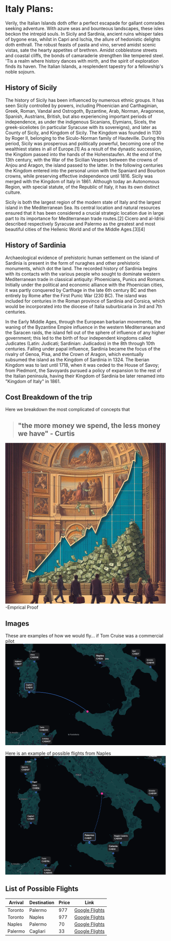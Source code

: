 # Italy Plans:

Verily, the Italian Islands doth offer a perfect escapade for gallant comrades seeking adventure. With azure seas and bounteous landscapes, these isles beckon the intrepid souls. In Sicily and Sardinia, ancient ruins whisper tales of bygone eras, whilst in Capri and Ischia, the allure of hedonistic delights doth enthrall. The robust feasts of pasta and vino, served amidst scenic vistas, sate the hearty appetites of brethren. Amidst cobblestone streets and coastal cliffs, the bonds of camaraderie strengthen like tempered steel. 'Tis a realm where history dances with mirth, and the spirit of exploration finds its haven. The Italian Islands, a resplendent tapestry for a fellowship's noble sojourn.


## History of Sicily
The history of Sicily has been influenced by numerous ethnic groups. It has seen Sicily controlled by powers, including Phoenician and Carthaginian, Greek, Roman, Vandal and Ostrogoth, Byzantine, Arab, Norman, Aragonese, Spanish, Austrians, British, but also experiencing important periods of independence, as under the indigenous Sicanians, Elymians, Sicels, the greek-siceliotes (in particular Syracuse with its sovereigns), and later as County of Sicily, and Kingdom of Sicily. The Kingdom was founded in 1130 by Roger II, belonging to the Siculo-Norman family of Hauteville. During this period, Sicily was prosperous and politically powerful, becoming one of the wealthiest states in all of Europe.[1] As a result of the dynastic succession, the Kingdom passed into the hands of the Hohenstaufen. At the end of the 13th century, with the War of the Sicilian Vespers between the crowns of Anjou and Aragon, the island passed to the latter. In the following centuries the Kingdom entered into the personal union with the Spaniard and Bourbon crowns, while preserving effective independence until 1816. Sicily was merged with the Kingdom of Italy in 1861. Although today an Autonomous Region, with special statute, of the Republic of Italy, it has its own distinct culture.

Sicily is both the largest region of the modern state of Italy and the largest island in the Mediterranean Sea. Its central location and natural resources ensured that it has been considered a crucial strategic location due in large part to its importance for Mediterranean trade routes.[2] Cicero and al-Idrisi described respectively Syracuse and Palermo as the greatest and most beautiful cities of the Hellenic World and of the Middle Ages.[3][4]

## History of Sardinia
Archaeological evidence of prehistoric human settlement on the island of Sardinia is present in the form of nuraghes and other prehistoric monuments, which dot the land. The recorded history of Sardinia begins with its contacts with the various people who sought to dominate western Mediterranean trade in classical antiquity: Phoenicians, Punics and Romans. Initially under the political and economic alliance with the Phoenician cities, it was partly conquered by Carthage in the late 6th century BC and then entirely by Rome after the First Punic War (230 BC). The island was included for centuries in the Roman province of Sardinia and Corsica, which would be incorporated into the diocese of Italia suburbicaria in 3rd and 7th centuries.

In the Early Middle Ages, through the European barbarian movements, the waning of the Byzantine Empire influence in the western Mediterranean and the Saracen raids, the island fell out of the sphere of influence of any higher government; this led to the birth of four independent kingdoms called Judicates (Latin: Judicati; Sardinian: Judicados) in the 8th through 10th centuries. Falling under papal influence, Sardinia became the focus of the rivalry of Genoa, Pisa, and the Crown of Aragon, which eventually subsumed the island as the Kingdom of Sardinia in 1324. The Iberian Kingdom was to last until 1718, when it was ceded to the House of Savoy; from Piedmont, the Savoyards pursued a policy of expansion to the rest of the Italian peninsula, having their Kingdom of Sardinia be later renamed into "Kingdom of Italy" in 1861.

## Cost Breakdown of the trip
Here we breakdown the most complicated of concepts that 

>"the more money we spend, the less money we have" - Curtis
> -

![image](images/money.jpg)
-Emprical Proof

## Images
These are examples of how we would fly... if Tom Cruise was a commercial pilot
![image](images/flight.png)

Here is an example of possible flights from Naples
![image](images/flight2.png)

## List of Possible Flights

| Arrival    | Destination | Price | Link
| -------- | ------- | -------- | ------- |
| Toronto  | Palermo | 977 | [Google Flights](https://www.google.com/travel/flights/booking?tfs=CBwQAhprEgoyMDI0LTA1LTEwIh8KA1lZWhIKMjAyNC0wNS0xMBoDRkNPKgJBWjIDNjUxIiAKA0ZDTxIKMjAyNC0wNS0xMRoDUE1PKgJBWjIEMTc3N2oMCAISCC9tLzBoN2g2cgwIAhIIL20vMDlweGNAAUgBcAGCAQsI____________AZgBAg&tfu=CnRDalJJY0UwNExVdE1PRmhwV0UxQlQzaGZXR2RDUnkwdExTMHRMUzB0YjNsamFXMHhNVUZCUVVGQlIxaFNXVGcwUWxCdE1sVkJFZ3hCV2pZMU1YeEJXakUzTnpjYUN3aTJyZ1lRQWhvRFEwRkVPQnh3ejlzRRICCAEiAA&hl=en-US&curr=CAD)
| Toronto  | Naples | 977 | [Google Flights](https://www.google.com/travel/flights/search?tfs=CBwQAhprEgoyMDI0LTA1LTEwIh8KA1lZWhIKMjAyNC0wNS0xMBoDRkNPKgJBWjIDNjUxIiAKA0ZDTxIKMjAyNC0wNS0xMRoDTkFQKgJBWjIEMTI2M2oMCAISCC9tLzBoN2g2cgwIAhIIL20vMGZoc3oaKBIKMjAyNC0wNS0yMGoMCAISCC9tLzBmaHN6cgwIAhIIL20vMGg3aDZAAUgBcAGCAQsI____________AZgBAQ&tfu=CnRDalJJYkRNMVNFdEZVMlV4VTNkQlMyMVlXbmRDUnkwdExTMHRMUzB0TFc5MVltUjJOVUZCUVVGQlIxaFNXa3huU1dwbFdrTkJFZ3hCV2pZMU1YeEJXakV5TmpNYUN3anUrZ1VRQWhvRFEwRkVPQjF3dExVRRICCAEiAA&hl=en-US&curr=CAD)
| Naples | Palermo | 70 | [Google Flights](https://www.google.com/travel/flights/search?tfs=CBwQAhpKEgoyMDI0LTA1LTE0IiAKA05BUBIKMjAyNC0wNS0xNBoDUE1PKgJVMjIENDEwNWoMCAMSCC9tLzBmaHN6cgwIAhIIL20vMDlweGMaKBIKMjAyNC0wNS0xNWoMCAISCC9tLzA5cHhjcgwIAxIIL20vMGZoc3pAAUgBcAGCAQsI____________AZgBAQ&tfu=CmxDalJJTFdGVFNVbEZhRVJSVW1kQlRqVjFXa0ZDUnkwdExTMHRMUzB0YjNsalozVXhPRUZCUVVGQlIxaFNXbGhuUkZCVWQzVkJFZ1pWTWpReE1EVWFDZ2pxTUJBQ0dnTkRRVVE0SEhDWUpBPT0SAggBIgMKATA&hl=en-US&curr=CAD)
| Palermo | Cagliari | 33 | [Google Flights](https://www.google.com/travel/flights/booking?tfs=CBwQAhpKEgoyMDI0LTA1LTE2IiAKA1BNTxIKMjAyNC0wNS0xNhoDQ0FHKgJGUjIEMTAxMGoMCAMSCC9tLzA5cHhjcgwIAhIIL20vMGM3bF9AAUgBcAGCAQsI____________AZgBAg&tfu=CmxDalJJYTNSc1prOUtTbmwwVDFWQlRFTXhWVUZDUnkwdExTMHRMUzB0YjNWaVptb3hOVUZCUVVGQlIxaFNXbTVKVDFwVWNubEJFZ1pHVWpFd01UQWFDZ2l3R1JBQ0dnTkRRVVE0SEhEbkVnPT0SAggBIgMKATA&hl=en-US&curr=CAD)
